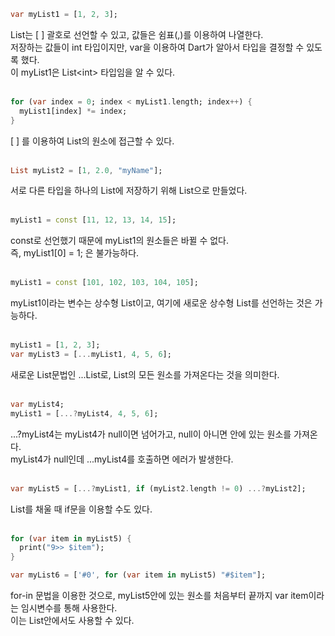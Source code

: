 ```dart
var myList1 = [1, 2, 3];
```
List는 \[ \] 괄호로 선언할 수 있고, 값들은 쉼표(,)를 이용하여 나열한다.  
저장하는 값들이 int 타입이지만, var을 이용하여 Dart가 알아서 타입을 결정할 수 있도록 했다.  
이 myList1은 List\<int\> 타입임을 알 수 있다.  </br></br>

```dart
for (var index = 0; index < myList1.length; index++) {
  myList1[index] *= index;
}
```
\[ \] 를 이용하여 List의 원소에 접근할 수 있다.</br></br>

```dart
List myList2 = [1, 2.0, "myName"];
```
서로 다른 타입을 하나의 List에 저장하기 위해 List<dynamic>으로 만들었다.</br></br>

```dart
myList1 = const [11, 12, 13, 14, 15];
```
const로 선언했기 때문에 myList1의 원소들은 바뀔 수 없다.  
즉, myList1[0] = 1; 은 불가능하다.</br></br>

```dart
myList1 = const [101, 102, 103, 104, 105];
```
myList1이라는 변수는 상수형 List이고, 여기에 새로운 상수형 List를 선언하는 것은 가능하다.</br></br>

```dart
myList1 = [1, 2, 3];
var myList3 = [...myList1, 4, 5, 6];
```
새로운 List문법인 ...List로, List의 모든 원소를 가져온다는 것을 의미한다.</br></br>

```dart
var myList4;
myList1 = [...?myList4, 4, 5, 6];
```
...?myList4는 myList4가 null이면 넘어가고, null이 아니면 안에 있는 원소를 가져온다.  
myList4가 null인데 ...myList4를 호출하면 에러가 발생한다.</br></br>

```dart
var myList5 = [...?myList1, if (myList2.length != 0) ...?myList2];
```
List를 채울 때 if문을 이용할 수도 있다.</br></br>

```dart
for (var item in myList5) {
  print("9>> $item");
}

var myList6 = ['#0', for (var item in myList5) "#$item"];
```
for-in 문법을 이용한 것으로, myList5안에 있는 원소를 처음부터 끝까지 var item이라는 임시변수를 통해 사용한다.  
이는 List안에서도 사용할 수 있다.

